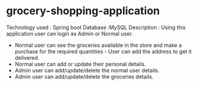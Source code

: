 # grocery-shopping-application
Technology used : Spring boot
Database :MySQL
Description : Using this application user can login as Admin or Normal user.
  - Normal user can see the groceries available in the store and make a purchase for the required quantities - User can add the address to get it delivered.
  - Normal user can add or update their personal details. 
  - Admin user can add/update/delete the normal user details.
  - Admin user can add/update/delete the groceries details.
